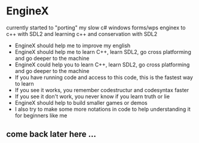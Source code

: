 # EngineX
currently started to "porting" my slow c# windows forms/wps enginex to c++ with SDL2
and learning c++ and conservation with SDL2

- EngineX should help me to improve my english
- EngineX should help me to learn C++, learn SDL2, go cross platforming and go deeper to the machine
- EngineX could help you to learn C++, learn SDL2, go cross platforming and go deeper to the machine
- If you have running code and access to this code, this is the fastest way to learn
- If you see it works, you remember codestructur and codesyntax faster
- If you see it don't work, you never know if you learn truth or lie
- EngineX should help to build smaller games or demos
- I also try to make some more notations in code to help understanding it for beginners like me

## come back later here ...


